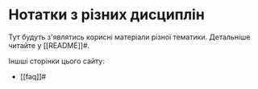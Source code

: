# Нотатки з різних дисциплін

Тут будуть з'являтись корисні матеріали різної тематики.
Детальніше читайте у [[README]]#.

Іншші сторінки цього сайту:

- [[faq]]#
